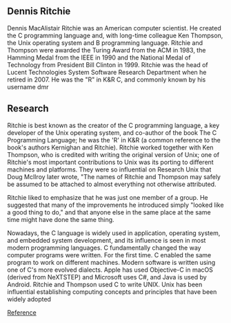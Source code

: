 ## Dennis Ritchie

Dennis MacAlistair Ritchie  was an American computer scientist. He created the C programming language and, with long-time colleague Ken Thompson, the Unix operating system and B programming language. Ritchie and Thompson were awarded the Turing Award from the ACM in 1983, the Hamming Medal from the IEEE in 1990 and the National Medal of Technology from President Bill Clinton in 1999. Ritchie was the head of Lucent Technologies System Software Research Department when he retired in 2007. He was the "R" in K&R C, and commonly known by his username dmr

## Research 

Ritchie is best known as the creator of the C programming language, a key developer of the Unix operating system, and co-author of the book The C Programming Language; he was the 'R' in K&R (a common reference to the book's authors Kernighan and Ritchie). Ritchie worked together with Ken Thompson, who is credited with writing the original version of Unix; one of Ritchie's most important contributions to Unix was its porting to different machines and platforms. They were so influential on Research Unix that Doug McIlroy later wrote, "The names of Ritchie and Thompson may safely be assumed to be attached to almost everything not otherwise attributed.

Ritchie liked to emphasize that he was just one member of a group. He suggested that many of the improvements he introduced simply "looked like a good thing to do," and that anyone else in the same place at the same time might have done the same thing.

Nowadays, the C language is widely used in application, operating system, and embedded system development, and its influence is seen in most modern programming languages. C fundamentally changed the way computer programs were written. For the first time. C enabled the same program to work on different machines. Modern software is written using one of C's more evolved dialects. Apple has used Objective-C in macOS (derived from NeXTSTEP) and Microsoft uses C#, and Java is used by Android. Ritchie and Thompson used C to write UNIX. Unix has been influential establishing computing concepts and principles that have been widely adopted

[Reference](https://en.wikipedia.org/wiki/Dennis_Ritchie)
